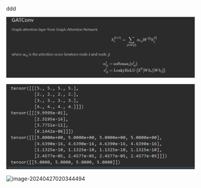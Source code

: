 ddd


<img src="markdown.assets/ddd.assets/image-20240427020144440.png" alt="image-20240427020144440" style="zoom: 80%;" />



![image-20240427020249985](markdown.assets/ddd.assets/image-20240427020249985.png)

![image-20240427020344494](markdown.assests/ddd.assets/image-20240427020344494.png)

